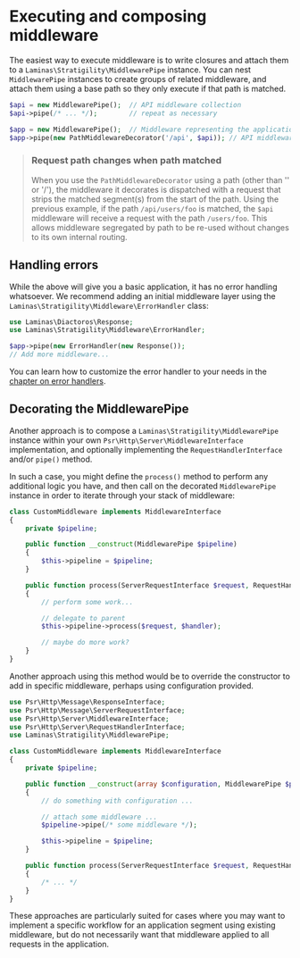 # Executing and composing middleware

The easiest way to execute middleware is to write closures and attach them to a
`Laminas\Stratigility\MiddlewarePipe` instance. You can nest `MiddlewarePipe`
instances to create groups of related middleware, and attach them using a base
path so they only execute if that path is matched.

```php
$api = new MiddlewarePipe();  // API middleware collection
$api->pipe(/* ... */);        // repeat as necessary

$app = new MiddlewarePipe();  // Middleware representing the application
$app->pipe(new PathMiddlewareDecorator('/api', $api)); // API middleware attached to the path "/api"
```

<!-- markdownlint-disable-next-line header-increment -->
> ### Request path changes when path matched
>
> When you use the `PathMiddlewareDecorator` using a path (other than '' or
> '/'), the middleware it decorates is dispatched with a request that strips the
> matched segment(s) from the start of the path. Using the previous example, if
> the path `/api/users/foo` is matched, the `$api` middleware will receive a
> request with the path `/users/foo`. This allows middleware segregated by path to
> be re-used without changes to its own internal routing.

## Handling errors

While the above will give you a basic application, it has no error handling
whatsoever. We recommend adding an initial middleware layer using the
`Laminas\Stratigility\Middleware\ErrorHandler` class:

```php
use Laminas\Diactoros\Response;
use Laminas\Stratigility\Middleware\ErrorHandler;

$app->pipe(new ErrorHandler(new Response());
// Add more middleware...
```

You can learn how to customize the error handler to your needs in the
[chapter on error handlers](error-handlers.md).

## Decorating the MiddlewarePipe

Another approach is to compose a `Laminas\Stratigility\MiddlewarePipe` instance
within your own `Psr\Http\Server\MiddlewareInterface` implementation, and
optionally implementing the `RequestHandlerInterface` and/or `pipe()` method.

In such a case, you might define the `process()` method to perform any
additional logic you have, and then call on the decorated `MiddlewarePipe`
instance in order to iterate through your stack of middleware:

```php
class CustomMiddleware implements MiddlewareInterface
{
    private $pipeline;

    public function __construct(MiddlewarePipe $pipeline)
    {
        $this->pipeline = $pipeline;
    }

    public function process(ServerRequestInterface $request, RequestHandlerInterface $handler) : ResponseInterface
    {
        // perform some work...

        // delegate to parent
        $this->pipeline->process($request, $handler);

        // maybe do more work?
    }
}
```

Another approach using this method would be to override the constructor to add
in specific middleware, perhaps using configuration provided.

```php
use Psr\Http\Message\ResponseInterface;
use Psr\Http\Message\ServerRequestInterface;
use Psr\Http\Server\MiddlewareInterface;
use Psr\Http\Server\RequestHandlerInterface;
use Laminas\Stratigility\MiddlewarePipe;

class CustomMiddleware implements MiddlewareInterface
{
    private $pipeline;

    public function __construct(array $configuration, MiddlewarePipe $pipeline)
    {
        // do something with configuration ...

        // attach some middleware ...
        $pipeline->pipe(/* some middleware */);

        $this->pipeline = $pipeline;
    }

    public function process(ServerRequestInterface $request, RequestHandlerInterface $handler) : ResponseInterface
    {
        /* ... */
    }
}
```

These approaches are particularly suited for cases where you may want to
implement a specific workflow for an application segment using existing
middleware, but do not necessarily want that middleware applied to all requests
in the application.
